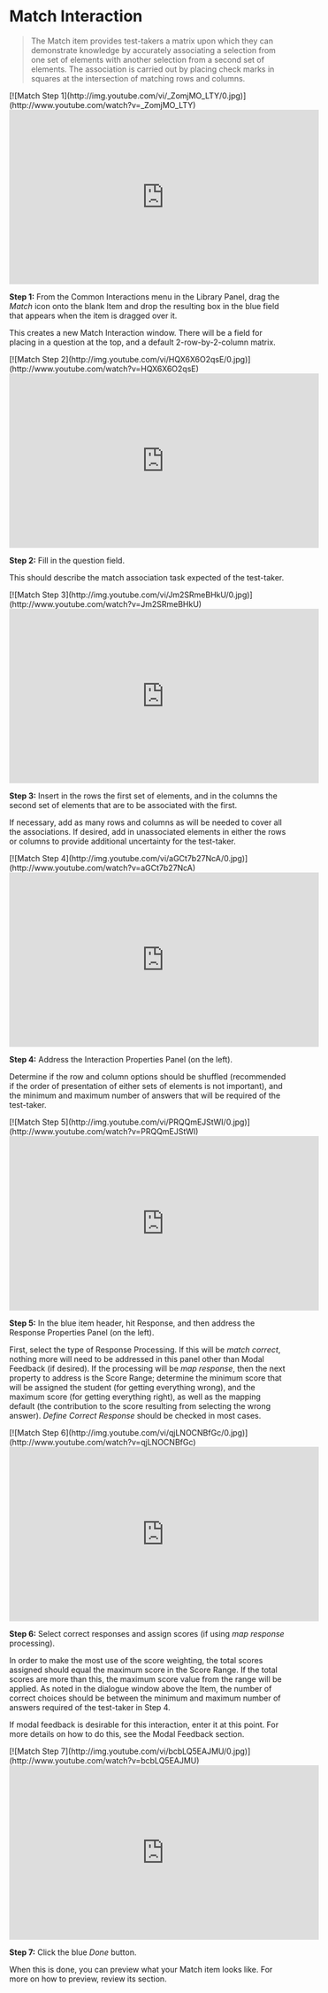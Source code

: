 # Match Interaction

>The Match item provides test-takers a matrix upon which they can demonstrate knowledge by accurately associating a selection from one set of elements with another selection from a second set of elements. The association is carried out by placing check marks in squares at the intersection of matching rows and columns.

<div class="hidden-video">
[![Match Step 1](http://img.youtube.com/vi/_ZomjMO_LTY/0.jpg)](http://www.youtube.com/watch?v=_ZomjMO_LTY)
</div>

<iframe width="560" height="315" src="https://www.youtube.com/embed/_ZomjMO_LTY" frameborder="0" allowfullscreen></iframe>

**Step 1:** From the Common Interactions menu in the Library Panel, drag the *Match* icon onto the blank Item and drop the resulting box in the blue field that appears when the item is dragged over it.

This creates a new Match Interaction window. There will be a field for placing in a question at the top, and a default 2-row-by-2-column matrix.

<div class="hidden-video">
[![Match Step 2](http://img.youtube.com/vi/HQX6X6O2qsE/0.jpg)](http://www.youtube.com/watch?v=HQX6X6O2qsE)
</div>

<iframe width="560" height="315" src="https://www.youtube.com/embed/HQX6X6O2qsE" frameborder="0" allowfullscreen></iframe>

**Step 2:** Fill in the question field. 

This should describe the match association task expected of the test-taker.

<div class="hidden-video">
[![Match Step 3](http://img.youtube.com/vi/Jm2SRmeBHkU/0.jpg)](http://www.youtube.com/watch?v=Jm2SRmeBHkU)
</div>

<iframe width="560" height="315" src="https://www.youtube.com/embed/Jm2SRmeBHkU" frameborder="0" allowfullscreen></iframe>

**Step 3:** Insert in the rows the first set of elements, and in the columns the second set of elements that are to be associated with the first.

If necessary, add as many rows and columns as will be needed to cover all the associations. If desired, add in unassociated elements in either the rows or columns to provide additional uncertainty for the test-taker.

<div class="hidden-video">
[![Match Step 4](http://img.youtube.com/vi/aGCt7b27NcA/0.jpg)](http://www.youtube.com/watch?v=aGCt7b27NcA)
</div>

<iframe width="560" height="315" src="https://www.youtube.com/embed/aGCt7b27NcA" frameborder="0" allowfullscreen></iframe>

**Step 4:** Address the Interaction Properties Panel (on the left).

Determine if the row and column options should be shuffled (recommended if the order of presentation of either sets of elements is not important), and the minimum and maximum number of answers that will be required of the test-taker. 

<div class="hidden-video">
[![Match Step 5](http://img.youtube.com/vi/PRQQmEJStWI/0.jpg)](http://www.youtube.com/watch?v=PRQQmEJStWI)
</div>

<iframe width="560" height="315" src="https://www.youtube.com/embed/PRQQmEJStWI" frameborder="0" allowfullscreen></iframe>

**Step 5:** In the blue item header, hit Response, and then address the Response Properties Panel (on the left).

First, select the type of Response Processing. If this will be *match correct*, nothing more will need to be addressed in this panel other than Modal Feedback (if desired). If the processing will be *map response*, then the next property to address is the Score Range; determine the minimum score that will be assigned the student (for getting everything wrong), and the maximum score (for getting everything right), as well as the mapping default (the contribution to the score resulting from selecting the wrong answer). *Define Correct Response* should be checked in most cases. 

<div class="hidden-video">
[![Match Step 6](http://img.youtube.com/vi/qjLNOCNBfGc/0.jpg)](http://www.youtube.com/watch?v=qjLNOCNBfGc)
</div>

<iframe width="560" height="315" src="https://www.youtube.com/embed/qjLNOCNBfGc" frameborder="0" allowfullscreen></iframe>

**Step 6:** Select correct responses and assign scores (if using *map response* processing).

In order to make the most use of the score weighting, the total scores assigned should equal the maximum score in the Score Range. If the total scores are more than this, the maximum score value from the range will be applied. As noted in the dialogue window above the Item, the number of correct choices should be between the minimum and maximum number of answers required of the test-taker in Step 4.

If modal feedback is desirable for this interaction, enter it at this point. For more details on how to do this, see the Modal Feedback section.

<div class="hidden-video">
[![Match Step 7](http://img.youtube.com/vi/bcbLQ5EAJMU/0.jpg)](http://www.youtube.com/watch?v=bcbLQ5EAJMU)
</div>

<iframe width="560" height="315" src="https://www.youtube.com/embed/bcbLQ5EAJMU" frameborder="0" allowfullscreen></iframe>

**Step 7:** Click the blue *Done* button.

When this is done, you can preview what your Match item looks like. For more on how to preview, review its section.
